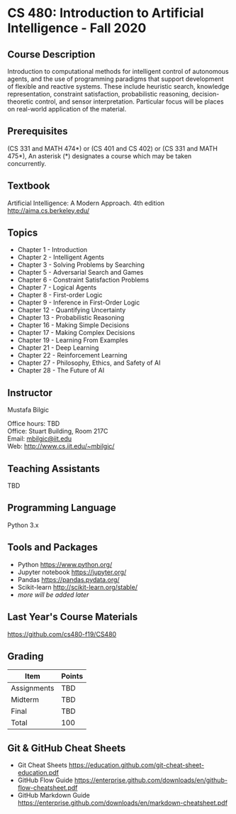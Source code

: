 # CS 480: Introduction to Artificial Intelligence - Fall 2020

## Course Description

Introduction to computational methods for intelligent control of autonomous agents, and the use of programming paradigms that support development of flexible and reactive systems. These include heuristic search, knowledge representation, constraint satisfaction, probabilistic reasoning, decision-theoretic control, and sensor interpretation. Particular focus will be places on real-world application of the material.

## Prerequisites

(CS 331 and MATH 474\*) or (CS 401 and CS 402) or (CS 331 and MATH 475\*), An asterisk (\*) designates a course which may be taken concurrently.

## Textbook

Artificial Intelligence: A Modern Approach. 4th edition <br>
http://aima.cs.berkeley.edu/

## Topics

* Chapter 1 - Introduction
* Chapter 2 - Intelligent Agents
* Chapter 3 - Solving Problems by Searching
* Chapter 5 - Adversarial Search and Games
* Chapter 6 - Constraint Satisfaction Problems
* Chapter 7 - Logical Agents
* Chapter 8 - First-order Logic
* Chapter 9 - Inference in First-Order Logic
* Chapter 12 - Quantifying Uncertainty
* Chapter 13 - Probabilistic Reasoning
* Chapter 16 - Making Simple Decisions
* Chapter 17 - Making Complex Decisions
* Chapter 19 - Learning From Examples
* Chapter 21 - Deep Learning
* Chapter 22 - Reinforcement Learning
* Chapter 27 - Philosophy, Ethics, and Safety of AI
* Chapter 28 - The Future of AI

## Instructor

Mustafa Bilgic

Office hours: TBD <br>
Office: Stuart Building, Room 217C <br>
Email: mbilgic@iit.edu <br>
Web: http://www.cs.iit.edu/~mbilgic/

## Teaching Assistants

TBD


## Programming Language

Python 3.x

## Tools and Packages

* Python https://www.python.org/
* Jupyter notebook https://jupyter.org/
* Pandas https://pandas.pydata.org/
* Scikit-learn http://scikit-learn.org/stable/ 
* *more will be added later*

## Last Year's Course Materials
https://github.com/cs480-f19/CS480

## Grading

Item | Points
--- | ---
Assignments | TBD
Midterm | TBD
Final | TBD
Total | 100

## Git & GitHub Cheat Sheets
* Git Cheat Sheets https://education.github.com/git-cheat-sheet-education.pdf
* GitHub Flow Guide https://enterprise.github.com/downloads/en/github-flow-cheatsheet.pdf
* GitHub Markdown Guide https://enterprise.github.com/downloads/en/markdown-cheatsheet.pdf
